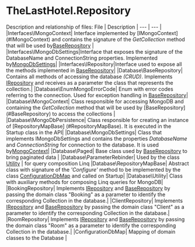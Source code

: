 # TheLastHotel.Repository

Description and relationship of files:
 File | Description 
| --- | --- |
|Interfaces\IMongoContext| Interface implemented by [IMongoContext] (#IMongoContext) and contains the signature of the *GetCollection* method that will be used by[BaseRepository](#BaseRepository) |
|Interfaces\IMongoDbSettings|Interface that exposes the signature of the DatabaseName and ConnectionString properties. Implemented by[MongoDbSettings](#MongoDbSettings)|
|Interfaces\IRepository|Interface used to expose all the methods implemented in [BaseRepository](#BaseRepository)|
|Database\BaseRepository| Contains all methods of accessing the database *(CRUD)*. Implements [IRepository](#IRepository) and receives as a parameter the class that represents the collection.|
|Database\EnumMongoErrorCode| Enum with error codes referring to the connection. Used for exception handling in [BaseRepository](#BaseRepository)|
|Database\MongoContext| Class responsible for accessing MongoDB and containing the *GetCollection* method that will be used by [BaseRepository] (#BaseRepository) to access the collections |
|Database\MongoDbPersistence| Class responsible for creating an instance of [RepositoryMapBase] (#RepositoryMapBase). It is executed in the Startup class in the API|
|Database\MongoDbSettings| Class that implements IMongoDbSettings and contains the properties *DatabaseName* and *ConnectionString* for connection to the database. It is used by[MongoContext](#MongoContext)|
|Database\Paged| Base class used by [BaseRepository](#BaseRepository) to bring paginated data |
|Database\ParameterRebinder| Used by the class [Utility](#Utility) | for query composition Linq
|Database\RepositoryMapBase| Abstract class with signature of the *'Configure'* method to be implemented by the class [ConfigurationDbMap](#ConfigurationDbMap) and called on Startup|
|Database\Utility| Class with auxiliary methods for composing Linq queries for MongoDB|
|BookingRepository| Implements [IRepository](#IRepository) and [BaseRepository](#BaseRepository) by passing the domain class "Booking" as a parameter to identify the corresponding Collection in the database.|
|ClientRepository| Implements [IRepository](#IRepository) and [BaseRepository](#BaseRepository) by passing the domain class "Client" as a parameter to identify the corresponding Collection in the database.|
|RoomRepository| Implements [IRepository](#IRepository) and [BaseRepository](#BaseRepository) by passing the domain class "Room" as a parameter to identify the corresponding Collection in the database.|
|ConfigurationDbMap| Mapping of domain classes to the Database |
